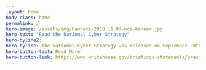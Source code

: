 ```yaml
---
layout: home
body-class: home
permalink: /
hero-image: /assets/img/banners/2018.11.07-ncs-banner.jpg
hero-text: "Read the National Cyber Strategy"
hero-byline2:
hero-byline: The National Cyber Strategy was released on September 20th. National Cyber Strategy identifies bold new steps the Federal Government will take to protect America from cyber threats and strengthen our capabilities in cyberspace.
hero-button-text: Read More
hero-button-link: https://www.whitehouse.gov/briefings-statements/president-donald-j-trump-is-strengthening-americas-cybersecurity/
---
```

